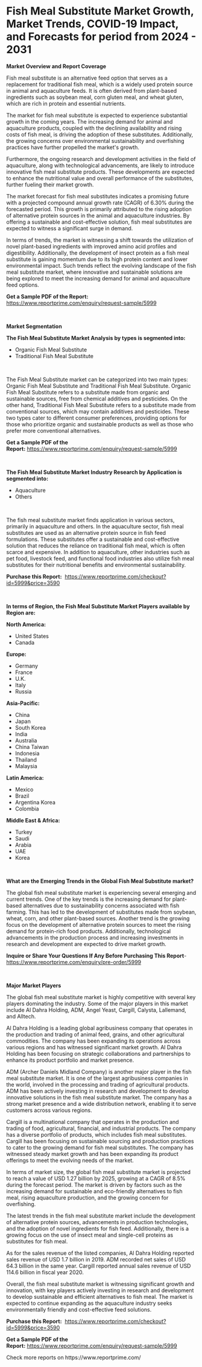 <p><h1>Fish Meal Substitute Market Growth, Market Trends, COVID-19 Impact, and Forecasts for period from 2024 - 2031</h1></p><p><strong>Market Overview and Report Coverage</strong></p>
<p><p>Fish meal substitute is an alternative feed option that serves as a replacement for traditional fish meal, which is a widely used protein source in animal and aquaculture feeds. It is often derived from plant-based ingredients such as soybean meal, corn gluten meal, and wheat gluten, which are rich in protein and essential nutrients.</p><p>The market for fish meal substitute is expected to experience substantial growth in the coming years. The increasing demand for animal and aquaculture products, coupled with the declining availability and rising costs of fish meal, is driving the adoption of these substitutes. Additionally, the growing concerns over environmental sustainability and overfishing practices have further propelled the market's growth.</p><p>Furthermore, the ongoing research and development activities in the field of aquaculture, along with technological advancements, are likely to introduce innovative fish meal substitute products. These developments are expected to enhance the nutritional value and overall performance of the substitutes, further fueling their market growth.</p><p>The market forecast for fish meal substitutes indicates a promising future with a projected compound annual growth rate (CAGR) of 6.30% during the forecasted period. This growth is primarily attributed to the rising adoption of alternative protein sources in the animal and aquaculture industries. By offering a sustainable and cost-effective solution, fish meal substitutes are expected to witness a significant surge in demand.</p><p>In terms of trends, the market is witnessing a shift towards the utilization of novel plant-based ingredients with improved amino acid profiles and digestibility. Additionally, the development of insect protein as a fish meal substitute is gaining momentum due to its high protein content and lower environmental impact. Such trends reflect the evolving landscape of the fish meal substitute market, where innovative and sustainable solutions are being explored to meet the increasing demand for animal and aquaculture feed options.</p></p>
<p><strong>Get a Sample PDF of the Report:</strong> <a href="https://www.reportprime.com/enquiry/request-sample/5999">https://www.reportprime.com/enquiry/request-sample/5999</a></p>
<p>&nbsp;</p>
<p><strong>Market Segmentation</strong></p>
<p><strong>The Fish Meal Substitute Market Analysis by types is segmented into:</strong></p>
<p><ul><li>Organic Fish Meal Substitute</li><li>Traditional Fish Meal Substitute</li></ul></p>
<p>&nbsp;</p>
<p><p>The Fish Meal Substitute market can be categorized into two main types: Organic Fish Meal Substitute and Traditional Fish Meal Substitute. Organic Fish Meal Substitute refers to a substitute made from organic and sustainable sources, free from chemical additives and pesticides. On the other hand, Traditional Fish Meal Substitute refers to a substitute made from conventional sources, which may contain additives and pesticides. These two types cater to different consumer preferences, providing options for those who prioritize organic and sustainable products as well as those who prefer more conventional alternatives.</p></p>
<p><strong>Get a Sample PDF of the Report:</strong>&nbsp;<a href="https://www.reportprime.com/enquiry/request-sample/5999">https://www.reportprime.com/enquiry/request-sample/5999</a></p>
<p>&nbsp;</p>
<p><strong>The Fish Meal Substitute Market Industry Research by Application is segmented into:</strong></p>
<p><ul><li>Aquaculture</li><li>Others</li></ul></p>
<p>&nbsp;</p>
<p><p>The fish meal substitute market finds application in various sectors, primarily in aquaculture and others. In the aquaculture sector, fish meal substitutes are used as an alternative protein source in fish feed formulations. These substitutes offer a sustainable and cost-effective solution that reduces the reliance on traditional fish meal, which is often scarce and expensive. In addition to aquaculture, other industries such as pet food, livestock feed, and functional food industries also utilize fish meal substitutes for their nutritional benefits and environmental sustainability.</p></p>
<p><strong>Purchase this Report:</strong>&nbsp; <a href="https://www.reportprime.com/checkout?id=5999&price=3590">https://www.reportprime.com/checkout?id=5999&price=3590</a></p>
<p>&nbsp;</p>
<p><strong>In terms of Region, the Fish Meal Substitute Market Players available by Region are:</strong></p>
<p>
    <p> <strong> North America: </strong>
        <ul>
            <li>United States</li>
            <li>Canada</li>
        </ul>
        </p> 
    <p> <strong> Europe: </strong>
        <ul>
            <li>Germany</li>
            <li>France</li>
            <li>U.K.</li>
            <li>Italy</li>
            <li>Russia</li>
        </ul>
        </p> 
    <p> <strong> Asia-Pacific: </strong>
        <ul>
            <li>China</li>
            <li>Japan</li>
            <li>South Korea</li>
            <li>India</li>
            <li>Australia</li>
            <li>China Taiwan</li>
            <li>Indonesia</li>
            <li>Thailand</li>
            <li>Malaysia</li>
        </ul>
        </p> 
    <p> <strong> Latin America: </strong>
        <ul>
            <li>Mexico</li>
            <li>Brazil</li>
            <li>Argentina Korea</li>
            <li>Colombia</li>
        </ul>
        </p> 
    <p> <strong> Middle East & Africa: </strong>
        <ul>
            <li>Turkey</li>
            <li>Saudi</li>
            <li>Arabia</li>
            <li>UAE</li>
            <li>Korea</li>
        </ul>
    </p>
    </p>
<p>&nbsp;</p>
<p><strong>What are the Emerging Trends in the Global Fish Meal Substitute market?</strong></p>
<p><p>The global fish meal substitute market is experiencing several emerging and current trends. One of the key trends is the increasing demand for plant-based alternatives due to sustainability concerns associated with fish farming. This has led to the development of substitutes made from soybean, wheat, corn, and other plant-based sources. Another trend is the growing focus on the development of alternative protein sources to meet the rising demand for protein-rich food products. Additionally, technological advancements in the production process and increasing investments in research and development are expected to drive market growth.</p></p>
<p><strong>Inquire or Share Your Questions If Any Before Purchasing This Report</strong>- <a href="https://www.reportprime.com/enquiry/pre-order/5999">https://www.reportprime.com/enquiry/pre-order/5999</a></p>
<p>&nbsp;</p>
<p><strong>Major Market Players</strong></p>
<p><p>The global fish meal substitute market is highly competitive with several key players dominating the industry. Some of the major players in this market include Al Dahra Holding, ADM, Angel Yeast, Cargill, Calysta, Lallemand, and Alltech.</p><p>Al Dahra Holding is a leading global agribusiness company that operates in the production and trading of animal feed, grains, and other agricultural commodities. The company has been expanding its operations across various regions and has witnessed significant market growth. Al Dahra Holding has been focusing on strategic collaborations and partnerships to enhance its product portfolio and market presence.</p><p>ADM (Archer Daniels Midland Company) is another major player in the fish meal substitute market. It is one of the largest agribusiness companies in the world, involved in the processing and trading of agricultural products. ADM has been actively investing in research and development to develop innovative solutions in the fish meal substitute market. The company has a strong market presence and a wide distribution network, enabling it to serve customers across various regions.</p><p>Cargill is a multinational company that operates in the production and trading of food, agricultural, financial, and industrial products. The company has a diverse portfolio of products, which includes fish meal substitutes. Cargill has been focusing on sustainable sourcing and production practices to cater to the growing demand for fish meal substitutes. The company has witnessed steady market growth and has been expanding its product offerings to meet the evolving needs of the market.</p><p>In terms of market size, the global fish meal substitute market is projected to reach a value of USD 1.27 billion by 2025, growing at a CAGR of 8.5% during the forecast period. The market is driven by factors such as the increasing demand for sustainable and eco-friendly alternatives to fish meal, rising aquaculture production, and the growing concern for overfishing.</p><p>The latest trends in the fish meal substitute market include the development of alternative protein sources, advancements in production technologies, and the adoption of novel ingredients for fish feed. Additionally, there is a growing focus on the use of insect meal and single-cell proteins as substitutes for fish meal.</p><p>As for the sales revenue of the listed companies, Al Dahra Holding reported sales revenue of USD 1.7 billion in 2019. ADM recorded net sales of USD 64.3 billion in the same year. Cargill reported annual sales revenue of USD 114.6 billion in fiscal year 2020.</p><p>Overall, the fish meal substitute market is witnessing significant growth and innovation, with key players actively investing in research and development to develop sustainable and efficient alternatives to fish meal. The market is expected to continue expanding as the aquaculture industry seeks environmentally friendly and cost-effective feed solutions.</p></p>
<p><strong>Purchase this Report:</strong>&nbsp;&nbsp;<a href="https://www.reportprime.com/checkout?id=5999&price=3590">https://www.reportprime.com/checkout?id=5999&price=3590</a></p>
<p></p>
<p><strong>Get a Sample PDF of the Report:</strong>&nbsp;<a href="https://www.reportprime.com/enquiry/request-sample/5999">https://www.reportprime.com/enquiry/request-sample/5999</a></p>
<p>Check more reports on https://www.reportprime.com/</p>